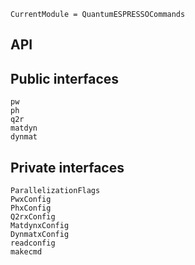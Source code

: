 ```@meta
CurrentModule = QuantumESPRESSOCommands
```

## API

## Public interfaces

```@docs
pw
ph
q2r
matdyn
dynmat
```

## Private interfaces

```@docs
ParallelizationFlags
PwxConfig
PhxConfig
Q2rxConfig
MatdynxConfig
DynmatxConfig
readconfig
makecmd
```

